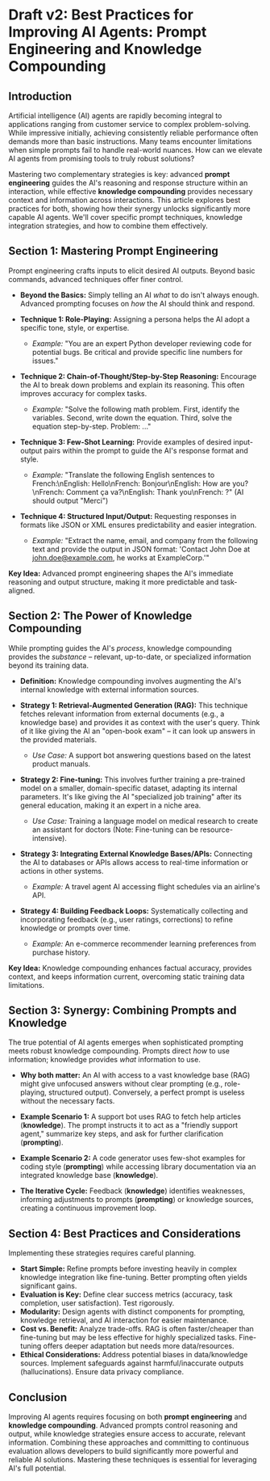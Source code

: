 # Draft v2: Best Practices for Improving AI Agents: Prompt Engineering and Knowledge Compounding

## Introduction

Artificial intelligence (AI) agents are rapidly becoming integral to applications ranging from customer service to complex problem-solving. While impressive initially, achieving consistently reliable performance often demands more than basic instructions. Many teams encounter limitations when simple prompts fail to handle real-world nuances. How can we elevate AI agents from promising tools to truly robust solutions?

Mastering two complementary strategies is key: advanced **prompt engineering** guides the AI's reasoning and response structure within an interaction, while effective **knowledge compounding** provides necessary context and information across interactions. This article explores best practices for both, showing how their synergy unlocks significantly more capable AI agents. We'll cover specific prompt techniques, knowledge integration strategies, and how to combine them effectively.

## Section 1: Mastering Prompt Engineering

Prompt engineering crafts inputs to elicit desired AI outputs. Beyond basic commands, advanced techniques offer finer control.

*   **Beyond the Basics:** Simply telling an AI *what* to do isn't always enough. Advanced prompting focuses on *how* the AI should think and respond.

*   **Technique 1: Role-Playing:** Assigning a persona helps the AI adopt a specific tone, style, or expertise.
    *   *Example:* "You are an expert Python developer reviewing code for potential bugs. Be critical and provide specific line numbers for issues."

*   **Technique 2: Chain-of-Thought/Step-by-Step Reasoning:** Encourage the AI to break down problems and explain its reasoning. This often improves accuracy for complex tasks.
    *   *Example:* "Solve the following math problem. First, identify the variables. Second, write down the equation. Third, solve the equation step-by-step. Problem: ..."

*   **Technique 3: Few-Shot Learning:** Provide examples of desired input-output pairs within the prompt to guide the AI's response format and style.
    *   *Example:* "Translate the following English sentences to French:\nEnglish: Hello\nFrench: Bonjour\nEnglish: How are you?\nFrench: Comment ça va?\nEnglish: Thank you\nFrench: ?" (AI should output "Merci")

*   **Technique 4: Structured Input/Output:** Requesting responses in formats like JSON or XML ensures predictability and easier integration.
    *   *Example:* "Extract the name, email, and company from the following text and provide the output in JSON format: 'Contact John Doe at john.doe@example.com, he works at ExampleCorp.'"

**Key Idea:** Advanced prompt engineering shapes the AI's immediate reasoning and output structure, making it more predictable and task-aligned.

## Section 2: The Power of Knowledge Compounding

While prompting guides the AI's *process*, knowledge compounding provides the *substance* – relevant, up-to-date, or specialized information beyond its training data.

*   **Definition:** Knowledge compounding involves augmenting the AI's internal knowledge with external information sources.

*   **Strategy 1: Retrieval-Augmented Generation (RAG):** This technique fetches relevant information from external documents (e.g., a knowledge base) and provides it as context with the user's query. Think of it like giving the AI an "open-book exam" – it can look up answers in the provided materials.
    *   *Use Case:* A support bot answering questions based on the latest product manuals.

*   **Strategy 2: Fine-tuning:** This involves further training a pre-trained model on a smaller, domain-specific dataset, adapting its internal parameters. It's like giving the AI "specialized job training" after its general education, making it an expert in a niche area.
    *   *Use Case:* Training a language model on medical research to create an assistant for doctors (Note: Fine-tuning can be resource-intensive).

*   **Strategy 3: Integrating External Knowledge Bases/APIs:** Connecting the AI to databases or APIs allows access to real-time information or actions in other systems.
    *   *Example:* A travel agent AI accessing flight schedules via an airline's API.

*   **Strategy 4: Building Feedback Loops:** Systematically collecting and incorporating feedback (e.g., user ratings, corrections) to refine knowledge or prompts over time.
    *   *Example:* An e-commerce recommender learning preferences from purchase history.

**Key Idea:** Knowledge compounding enhances factual accuracy, provides context, and keeps information current, overcoming static training data limitations.

## Section 3: Synergy: Combining Prompts and Knowledge

The true potential of AI agents emerges when sophisticated prompting meets robust knowledge compounding. Prompts direct *how* to use information; knowledge provides *what* information to use.

*   **Why both matter:** An AI with access to a vast knowledge base (RAG) might give unfocused answers without clear prompting (e.g., role-playing, structured output). Conversely, a perfect prompt is useless without the necessary facts.

*   **Example Scenario 1:** A support bot uses RAG to fetch help articles (**knowledge**). The prompt instructs it to act as a "friendly support agent," summarize key steps, and ask for further clarification (**prompting**).

*   **Example Scenario 2:** A code generator uses few-shot examples for coding style (**prompting**) while accessing library documentation via an integrated knowledge base (**knowledge**).

*   **The Iterative Cycle:** Feedback (**knowledge**) identifies weaknesses, informing adjustments to prompts (**prompting**) or knowledge sources, creating a continuous improvement loop.

## Section 4: Best Practices and Considerations

Implementing these strategies requires careful planning.

*   **Start Simple:** Refine prompts before investing heavily in complex knowledge integration like fine-tuning. Better prompting often yields significant gains.
*   **Evaluation is Key:** Define clear success metrics (accuracy, task completion, user satisfaction). Test rigorously.
*   **Modularity:** Design agents with distinct components for prompting, knowledge retrieval, and AI interaction for easier maintenance.
*   **Cost vs. Benefit:** Analyze trade-offs. RAG is often faster/cheaper than fine-tuning but may be less effective for highly specialized tasks. Fine-tuning offers deeper adaptation but needs more data/resources.
*   **Ethical Considerations:** Address potential biases in data/knowledge sources. Implement safeguards against harmful/inaccurate outputs (hallucinations). Ensure data privacy compliance.

## Conclusion

Improving AI agents requires focusing on both **prompt engineering** and **knowledge compounding**. Advanced prompts control reasoning and output, while knowledge strategies ensure access to accurate, relevant information. Combining these approaches and committing to continuous evaluation allows developers to build significantly more powerful and reliable AI solutions. Mastering these techniques is essential for leveraging AI's full potential.
